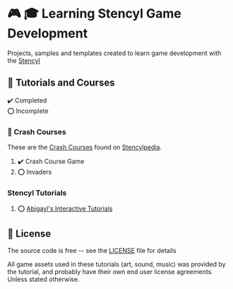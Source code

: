 # :video_game: :mortar_board: Learning Stencyl Game Development

Projects, samples and templates created to learn game development with the [Stencyl][stencyl]

## :beginner: Tutorials and Courses

:heavy_check_mark: Completed  
:o: Incomplete

### :beginner: Crash Courses

These are the [Crash Courses][start] found on [Stencylpedia][help].

1. :heavy_check_mark: Crash Course Game
2. :o: Invaders

### Stencyl Tutorials

1. :o: [Abigayl's Interactive Tutorials](http://www.stencyl.com/help/viewArticle/102)

## :page_with_curl: License

The source code is free -- see the [LICENSE](LICENSE) file for details

All game assets used in these tutorials (art, sound, music) was provided by the tutorial, and probably have their own end user license agreements.
Unless stated otherwise.

[stencyl]: https://www.stencyl.com/
[start]: https://www.stencyl.com/help/start/
[help]: https://www.stencyl.com/help/
